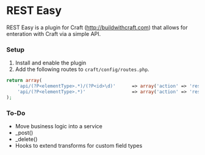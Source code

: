 REST Easy
=========

REST Easy is a plugin for Craft (http://buildwithcraft.com) that allows for enteration with Craft via a simple API.

### Setup
1. Install and enable the plugin
2. Add the following routes to `craft/config/routes.php`.
```php
return array(
    'api/(?P<elementType>.*)/(?P<id>\d)'      => array('action' => 'restEasy/api/request'),
    'api/(?P<elementType>.*)'                 => array('action' => 'restEasy/api/request'),
);
```


### To-Do
* Move business logic into a service
* _post()
* _delete()
* Hooks to extend transforms for custom field types

